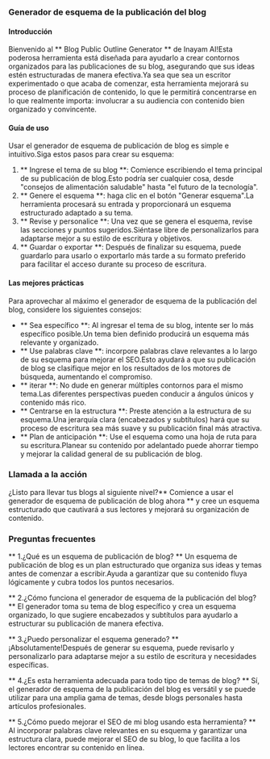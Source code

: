 ### Generador de esquema de la publicación del blog

#### Introducción
Bienvenido al ** Blog Public Outline Generator ** de Inayam AI!Esta poderosa herramienta está diseñada para ayudarlo a crear contornos organizados para las publicaciones de su blog, asegurando que sus ideas estén estructuradas de manera efectiva.Ya sea que sea un escritor experimentado o que acaba de comenzar, esta herramienta mejorará su proceso de planificación de contenido, lo que le permitirá concentrarse en lo que realmente importa: involucrar a su audiencia con contenido bien organizado y convincente.

#### Guía de uso
Usar el generador de esquema de publicación de blog es simple e intuitivo.Siga estos pasos para crear su esquema:

1. ** Ingrese el tema de su blog **: Comience escribiendo el tema principal de su publicación de blog.Esto podría ser cualquier cosa, desde "consejos de alimentación saludable" hasta "el futuro de la tecnología".
2. ** Genere el esquema **: haga clic en el botón "Generar esquema".La herramienta procesará su entrada y proporcionará un esquema estructurado adaptado a su tema.
3. ** Revise y personalice **: Una vez que se genera el esquema, revise las secciones y puntos sugeridos.Siéntase libre de personalizarlos para adaptarse mejor a su estilo de escritura y objetivos.
4. ** Guardar o exportar **: Después de finalizar su esquema, puede guardarlo para usarlo o exportarlo más tarde a su formato preferido para facilitar el acceso durante su proceso de escritura.

#### Las mejores prácticas
Para aprovechar al máximo el generador de esquema de la publicación del blog, considere los siguientes consejos:

- ** Sea específico **: Al ingresar el tema de su blog, intente ser lo más específico posible.Un tema bien definido producirá un esquema más relevante y organizado.
- ** Use palabras clave **: incorpore palabras clave relevantes a lo largo de su esquema para mejorar el SEO.Esto ayudará a que su publicación de blog se clasifique mejor en los resultados de los motores de búsqueda, aumentando el compromiso.
- ** iterar **: No dude en generar múltiples contornos para el mismo tema.Las diferentes perspectivas pueden conducir a ángulos únicos y contenido más rico.
- ** Centrarse en la estructura **: Preste atención a la estructura de su esquema.Una jerarquía clara (encabezados y subtítulos) hará que su proceso de escritura sea más suave y su publicación final más atractiva.
- ** Plan de anticipación **: Use el esquema como una hoja de ruta para su escritura.Planear su contenido por adelantado puede ahorrar tiempo y mejorar la calidad general de su publicación de blog.

### Llamada a la acción
¿Listo para llevar tus blogs al siguiente nivel?** Comience a usar el generador de esquema de publicación de blog ahora ** y cree un esquema estructurado que cautivará a sus lectores y mejorará su organización de contenido.

### Preguntas frecuentes

** 1.¿Qué es un esquema de publicación de blog? **
Un esquema de publicación de blog es un plan estructurado que organiza sus ideas y temas antes de comenzar a escribir.Ayuda a garantizar que su contenido fluya lógicamente y cubra todos los puntos necesarios.

** 2.¿Cómo funciona el generador de esquema de la publicación del blog? **
El generador toma su tema de blog específico y crea un esquema organizado, lo que sugiere encabezados y subtítulos para ayudarlo a estructurar su publicación de manera efectiva.

** 3.¿Puedo personalizar el esquema generado? **
¡Absolutamente!Después de generar su esquema, puede revisarlo y personalizarlo para adaptarse mejor a su estilo de escritura y necesidades específicas.

** 4.¿Es esta herramienta adecuada para todo tipo de temas de blog? **
Sí, el generador de esquema de la publicación del blog es versátil y se puede utilizar para una amplia gama de temas, desde blogs personales hasta artículos profesionales.

** 5.¿Cómo puedo mejorar el SEO de mi blog usando esta herramienta? **
Al incorporar palabras clave relevantes en su esquema y garantizar una estructura clara, puede mejorar el SEO de su blog, lo que facilita a los lectores encontrar su contenido en línea.